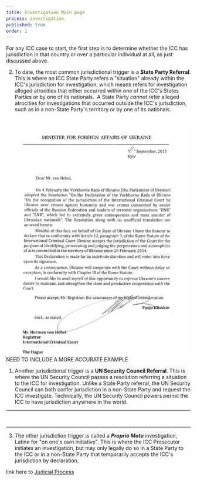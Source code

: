 ```yaml
---
title: Investigation Main page
process: investigation
published: true
order: 1
---
```


For any ICC case to start, the first step is to determine whether the ICC has jurisdiction in that country or over a particular individual at all, as just discussed above.&nbsp;

2) To date, the most common jurisdictional trigger is a **State Party Referral**. This is where an ICC State Party refers a "situation" already within the ICC's jurisdiction for investigation, which means refers for investigation alleged atrocities that either occurred within one of the ICC's States Parties or by one of its nationals. &nbsp;A State Party *cannot* refer alleged atrocities for investigations that occurred outside the ICC's jurisdiction, such as in a non-State Party's territory or by one of its nationals.&nbsp;

[![](/uploads/ukraine-letter-jurisdiction.jpg)](/uploads/ukraine-letter-jurisdiction.jpg)NEED TO INCLUDE A MORE ACCURATE EXAMPLE&nbsp;

1) Another jurisdictional trigger is a&nbsp;**UN Security Council Referral**. This is where the UN Security Council passes a resolution referring a situation to the ICC for investigation. Unlike a State Party referral, the UN Security Council can both confer jurisdiction in a non-State Party and request the ICC investigate. Technically, the UN Security Council powers permit the ICC to have jurisdiction anywhere in the world.&nbsp;

---

&nbsp;

---

3) The other jurisdiction trigger is called a ***Proprio Motu*** investigation, Latine for "on one's own initiative". This is where the ICC Prosecutor initiates an investigation, but may only legally do so in a State Party to the ICC or in a non-State Party that temporarily accepts the ICC's jurisdiction by declaration.&nbsp;&nbsp;

link here to [Judicial Process](http://google.com)
